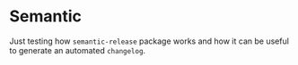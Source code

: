 # Semantic

Just testing how `semantic-release` package works and how it can be useful to generate an automated `changelog`.